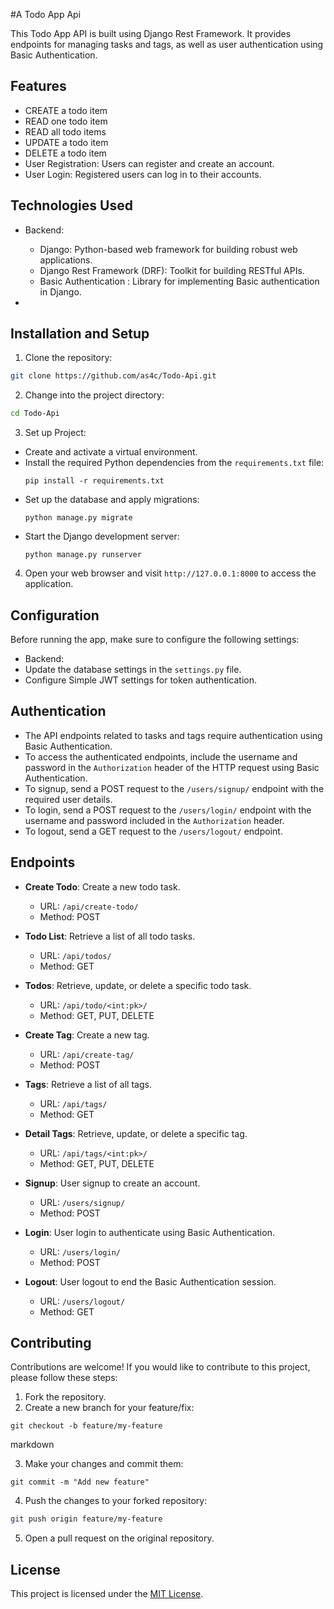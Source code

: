 #A Todo App Api

This Todo App API is built using Django Rest Framework. It provides endpoints for managing tasks and tags, as well as user authentication using Basic Authentication.

## Features
- CREATE a todo item
- READ one todo item
- READ all todo items
- UPDATE a todo item
- DELETE a todo item
- User Registration: Users can register and create an account.
- User Login: Registered users can log in to their accounts.


## Technologies Used

- Backend:
  - Django: Python-based web framework for building robust web applications.
  - Django Rest Framework (DRF): Toolkit for building RESTful APIs.
  - Basic Authentication : Library for implementing Basic authentication in Django.

-
## Installation and Setup

1. Clone the repository:
```bash
git clone https://github.com/as4c/Todo-Api.git
```


2. Change into the project directory:
```bash
cd Todo-Api
````

3. Set up Project:
- Create and activate a virtual environment.
- Install the required Python dependencies from the `requirements.txt` file:
  ```
  pip install -r requirements.txt
  ```
- Set up the database and apply migrations:
  ```
  python manage.py migrate
  ```
- Start the Django development server:
  ```
  python manage.py runserver
  ```


4. Open your web browser and visit `http://127.0.0.1:8000` to access the application.

## Configuration

Before running the app, make sure to configure the following settings:

- Backend:
- Update the database settings in the `settings.py` file.
- Configure Simple JWT settings for token authentication.

## Authentication

- The API endpoints related to tasks and tags require authentication using Basic Authentication.
- To access the authenticated endpoints, include the username and password in the `Authorization` header of the HTTP request using Basic Authentication.
- To signup, send a POST request to the `/users/signup/` endpoint with the required user details.
- To login, send a POST request to the `/users/login/` endpoint with the username and password included in the `Authorization` header.
- To logout, send a GET request to the `/users/logout/` endpoint.

## Endpoints

- **Create Todo**: Create a new todo task.

  - URL: `/api/create-todo/`
  - Method: POST

- **Todo List**: Retrieve a list of all todo tasks.

  - URL: `/api/todos/`
  - Method: GET

- **Todos**: Retrieve, update, or delete a specific todo task.

  - URL: `/api/todo/<int:pk>/`
  - Method: GET, PUT, DELETE

- **Create Tag**: Create a new tag.

  - URL: `/api/create-tag/`
  - Method: POST

- **Tags**: Retrieve a list of all tags.

  - URL: `/api/tags/`
  - Method: GET

- **Detail Tags**: Retrieve, update, or delete a specific tag.

  - URL: `/api/tags/<int:pk>/`
  - Method: GET, PUT, DELETE

- **Signup**: User signup to create an account.

  - URL: `/users/signup/`
  - Method: POST

- **Login**: User login to authenticate using Basic Authentication.

  - URL: `/users/login/`
  - Method: POST

- **Logout**: User logout to end the Basic Authentication session.

  - URL: `/users/logout/`
  - Method: GET


## Contributing

Contributions are welcome! If you would like to contribute to this project, please follow these steps:

1. Fork the repository.
2. Create a new branch for your feature/fix:
```
git checkout -b feature/my-feature
```
markdown

3. Make your changes and commit them:
```
git commit -m "Add new feature"
```


4. Push the changes to your forked repository:
```bash
git push origin feature/my-feature
```


5. Open a pull request on the original repository.

## License

This project is licensed under the [MIT License](LICENSE).